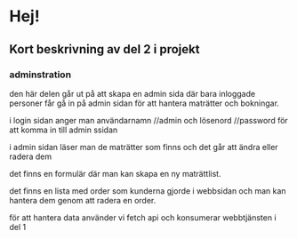 # Hej!
## Kort beskrivning av del 2 i projekt 
### adminstration 

den här delen går ut på att skapa en admin sida där bara inloggade personer får gå in på admin sidan för att hantera maträtter och bokningar. 

i login sidan anger man användarnamn //admin och lösenord //password för att komma in till admin ssidan 

i admin sidan läser man de maträtter som finns och det går att ändra eller radera dem 

det finns en formulär där man kan skapa en ny maträttlist. 

det finns en lista med order som kunderna gjorde i webbsidan och man kan hantera dem genom att radera en order. 

för att hantera data använder vi fetch api och konsumerar webbtjänsten i del 1